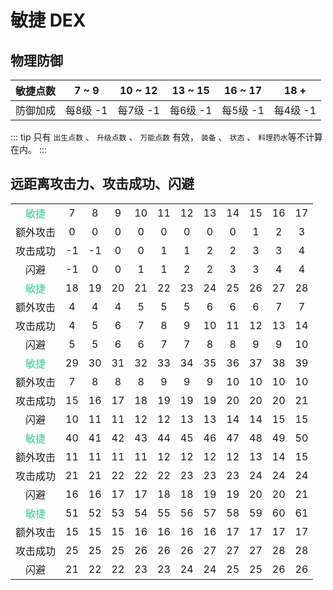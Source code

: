 # 敏捷 DEX
## 物理防御
| 敏捷点数 | 7 ~ 9 | 10 ~ 12 | 13 ~ 15 | 16 ~ 17 | 18 + |
| :--: | :--: | :--: | :--: | :--: | :--: |
| 防御加成 | 每8级 -1 | 每7级 -1 | 每6级 -1 | 每5级 -1 | 每4级 -1 |
::: tip 只有 `出生点数` 、 `升级点数` 、 `万能点数` 有效， `装备` 、 `状态` 、 `料理药水`等不计算在内。
:::
## 远距离攻击力、攻击成功、闪避
|  |  |  |  |  |  |  |  |  |  |  |  |
| :--: | :--: | :--: | :--: | :--: | :--: | :--: | :--: | :--: | :--: | :--: | :--: |
| <font color=33CC99>敏捷</font> | 7 | 8 | 9 | 10 | 11 | 12 | 13 | 14 | 15 | 16 | 17 |
| 额外攻击 | 0 | 0 | 0 | 0 | 0 | 0 | 0 | 0 | 1 | 2 | 3 |
| 攻击成功 | -1 | -1 | 0 | 0 | 1 | 1 | 2 | 2 | 3 | 3 | 4 |
| 闪避 | -1 | 0 | 0 | 1 | 1 | 2 | 2 | 3 | 3 | 4 | 4 |
| <font color=33CC99>敏捷</font> | 18 | 19 | 20 | 21 | 22 | 23 | 24 | 25 | 26 | 27 | 28 |
| 额外攻击 | 4 | 4 | 4 | 5 | 5 | 5 | 6 | 6 | 6 | 7 | 7 |
| 攻击成功 | 4 | 5 | 6 | 7 | 8 | 9 | 10 | 11 | 12 | 13 | 14 |
| 闪避 | 5 | 5 | 6 | 6 | 7 | 7 | 8 | 8 | 9 | 9 | 10 |
| <font color=33CC99>敏捷</font> | 29 | 30 | 31 | 32 | 33 | 34 | 35 | 36 | 37 | 38 | 39 |
| 额外攻击 | 7 | 8 | 8 | 8 | 9 | 9 | 9 | 10 | 10 | 10 | 10 |
| 攻击成功 | 15 | 16 | 17 | 18 | 19 | 19 | 19 | 20 | 20 | 20 | 21 |
| 闪避 | 10 | 11 | 11 | 12 | 12 | 13 | 13 | 14 | 14 | 15 | 15 |
| <font color=33CC99>敏捷</font> | 40 | 41 | 42 | 43 | 44 | 45 | 46 | 47 | 48 | 49 | 50 |
| 额外攻击 | 11 | 11 | 11 | 11 | 12 | 12 | 12 | 12 | 13 | 14 | 15 |
| 攻击成功 | 21 | 21 | 22 | 22 | 22 | 23 | 23 | 23 | 24 | 24 | 24 |
| 闪避 | 16 | 16 | 17 | 17 | 18 | 18 | 19 | 19 | 20 | 20 | 21 |
| <font color=33CC99>敏捷</font> | 51 | 52 | 53 | 54 | 55 | 56 | 57 | 58 | 59 | 60 | 61 |
| 额外攻击 | 15 | 15 | 15 | 16 | 16 | 16 | 16 | 17 | 17 | 17 | 17 |
| 攻击成功 | 25 | 25 | 25 | 26 | 26 | 26 | 27 | 27 | 27 | 28 | 28 |
| 闪避 | 21 | 22 | 22 | 23 | 23 | 24 | 24 | 25 | 25 | 26 | 26 |